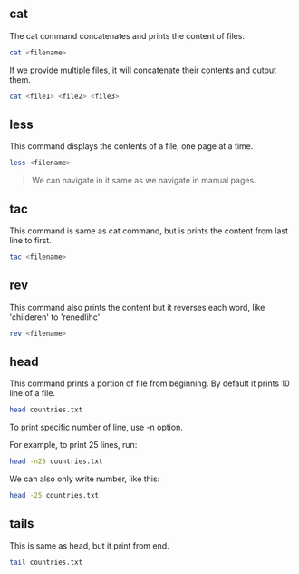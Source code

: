 ## cat

The cat command concatenates and prints the content of files.

```bash
cat <filename>
```

If we provide multiple files, it will concatenate their contents and output them.

```bash
cat <file1> <file2> <file3>
```

## less

This command displays the contents of a file, one page at a time. 

```bash
less <filename>
```

> We can navigate in it same as we navigate in manual pages.


## tac

This command is same as cat command, but is prints the content from last line to first.

```bash
tac <filename>
```

## rev

This command also prints the content but it reverses each word, like 'childeren' to 'renedlihc'

```bash
rev <filename>
```


## head

This command prints a portion of file from beginning. By default it prints 10 line of a file.

```bash
head countries.txt
```

To print specific number of line, use -n option.

For example, to print 25 lines, run:

```bash
head -n25 countries.txt
```

We can also only write number, like this:

```bash
head -25 countries.txt
```

## tails

This is same as head, but it print from end.

```bash
tail countries.txt
```